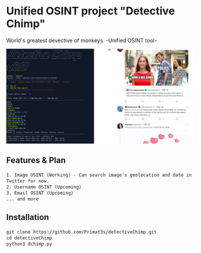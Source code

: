 Unified OSINT project "Detective Chimp"
=======================================

World's greatest devective of monkeys.
-Unified OSINT tool-

![Sample](https://github.com/Primat3s/detectiveChimp/blob/master/sample.PNG)

Features & Plan
--------
    1. Image OSINT (Working) - Can search image's geolocation and date in Twitter for now.
    2. Username OSINT (Upcoming)
    3. Email OSINT (Upcoming)
    ... and more



Installation
------------
    git clone https://github.com/Primat3s/detectiveChimp.git
    cd detectiveChimp
    python3 dchimp.py


